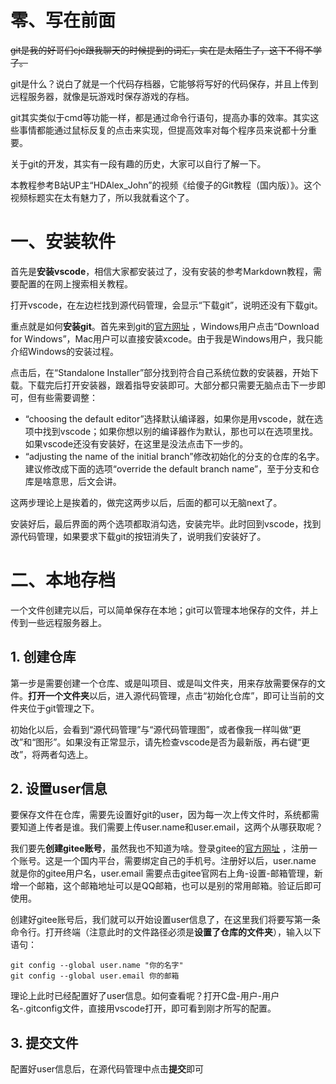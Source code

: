 # 零、写在前面

~~git是我的好哥们cjc跟我聊天的时候提到的词汇，实在是太陌生了，这下不得不学了。~~

git是什么？说白了就是一个代码存档器，它能够将写好的代码保存，并且上传到远程服务器，就像是玩游戏时保存游戏的存档。

git其实类似于cmd等功能一样，都是通过命令行语句，提高办事的效率。其实这些事情都能通过鼠标反复的点击来实现，但提高效率对每个程序员来说都十分重要。

关于git的开发，其实有一段有趣的历史，大家可以自行了解一下。

本教程参考B站UP主“HDAlex_John”的视频《给傻子的Git教程（国内版）》。这个视频标题实在太有魅力了，所以我就看这个了。

# 一、安装软件

首先是**安装vscode**，相信大家都安装过了，没有安装的参考Markdown教程，需要配置的在网上搜索相关教程。

打开vscode，在左边栏找到源代码管理，会显示“下载git”，说明还没有下载git。

重点就是如何**安装git**。首先来到git的[官方网址](https://git-scm.com) ，Windows用户点击“Download for Windows”，Mac用户可以直接安装xcode。由于我是Windows用户，我只能介绍Windows的安装过程。

点击后，在“Standalone Installer”部分找到符合自己系统位数的安装器，开始下载。下载完后打开安装器，跟着指导安装即可。大部分都只需要无脑点击下一步即可，但有些需要调整：

- “choosing the default editor”选择默认编译器，如果你是用vscode，就在选项中找到vscode；如果你想以别的编译器作为默认，那也可以在选项里找。如果vscode还没有安装好，在这里是没法点击下一步的。
- “adjusting the name of the initial branch”修改初始化的分支的仓库的名字。建议修改成下面的选项“override the default branch name”，至于分支和仓库是啥意思，后文会讲。

这两步理论上是挨着的，做完这两步以后，后面的都可以无脑next了。

安装好后，最后界面的两个选项都取消勾选，安装完毕。此时回到vscode，找到源代码管理，如果要求下载git的按钮消失了，说明我们安装好了。

# 二、本地存档

一个文件创建完以后，可以简单保存在本地；git可以管理本地保存的文件，并上传到一些远程服务器上。

## 1. 创建仓库

第一步是需要创建一个仓库、或是叫项目、或是叫文件夹，用来存放需要保存的文件。**打开一个文件夹**以后，进入源代码管理，点击“初始化仓库”，即可让当前的文件夹位于git管理之下。

初始化以后，会看到“源代码管理”与“源代码管理图”，或者像我一样叫做“更改”和“图形”。如果没有正常显示，请先检查vscode是否为最新版，再右键“更改”，将两者勾选上。

## 2. 设置user信息

要保存文件在仓库，需要先设置好git的user，因为每一次上传文件时，系统都需要知道上传者是谁。我们需要上传user.name和user.email，这两个从哪获取呢？

我们要先**创建gitee账号**，虽然我也不知道为啥。登录gitee的[官方网址](https://gitee.com) ，注册一个账号。这是一个国内平台，需要绑定自己的手机号。注册好以后，user.name 就是你的gitee用户名，user.email 需要点击gitee官网右上角-设置-邮箱管理，新增一个邮箱，这个邮箱地址可以是QQ邮箱，也可以是别的常用邮箱。验证后即可使用。

创建好gitee账号后，我们就可以开始设置user信息了，在这里我们将要写第一条命令行。打开终端（注意此时的文件路径必须是**设置了仓库的文件夹**），输入以下语句：

```
git config --global user.name "你的名字"
git config --global user.email 你的邮箱
```

理论上此时已经配置好了user信息。如何查看呢？打开C盘-用户-用户名-.gitconfig文件，直接用vscode打开，即可看到刚才所写的配置。

## 3. 提交文件

配置好user信息后，在源代码管理中点击**提交**即可